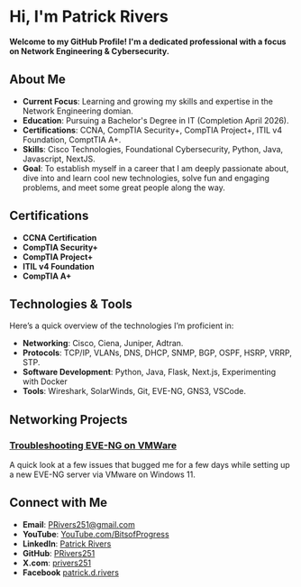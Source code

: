 # Hi, I'm Patrick Rivers

**Welcome to my GitHub Profile! I'm a dedicated professional with a focus on Network Engineering & Cybersecurity.**

## About Me

- **Current Focus**: Learning and growing my skills and expertise in the Network Engineering domian.
- **Education**: Pursuing a Bachelor's Degree in IT (Completion April 2026).
- **Certifications**: CCNA, CompTIA Security+, CompTIA Project+, ITIL v4 Foundation, ComptTIA A+.
- **Skills**: Cisco Technologies, Foundational Cybersecurity, Python, Java, Javascript, NextJS.
- **Goal**: To establish myself in a career that I am deeply passionate about, dive into and learn cool new technologies, solve fun and engaging problems, and meet some great people along the way.

## Certifications

- **CCNA Certification**
- **CompTIA Security+**
- **CompTIA Project+**
- **ITIL v4 Foundation**
- **CompTIA A+**

## Technologies & Tools

Here’s a quick overview of the technologies I’m proficient in:

- **Networking**: Cisco, Ciena, Juniper, Adtran.
- **Protocols**: TCP/IP, VLANs, DNS, DHCP, SNMP, BGP, OSPF, HSRP, VRRP, STP.
- **Software Development**: Python, Java, Flask, Next.js, Experimenting with Docker
- **Tools**: Wireshark, SolarWinds, Git, EVE-NG, GNS3, VSCode.

## Networking Projects

### [Troubleshooting EVE-NG on VMWare](https://github.com/PRivers251/Report-Troubleshooting-EVE-NG-VMware)
A quick look at a few issues that bugged me for a few days while setting up a new EVE-NG server via VMware on Windows 11.

## Connect with Me

- **Email**: [PRivers251@gmail.com](mailto:PRivers251@gmail.com)
- **YouTube**: [YouTube.com/BitsofProgress](https://www.youtube.com/@bitsofprogress)
- **LinkedIn**: [Patrick Rivers](https://www.linkedin.com/in/patrickrivers251)
- **GitHub**: [PRivers251](https://github.com/PRivers251)
- **X.com**: [privers251](https://x.com/privers251)
- **Facebook** [patrick.d.rivers](https://www.facebook.com/patrick.d.rivers)


<!--
**PRivers251/PRivers251** is a ✨ _special_ ✨ repository because its `README.md` (this file) appears on your GitHub profile.

Here are some ideas to get you started:

- 🔭 I’m currently working on ...
- 🌱 I’m currently learning ...
- 👯 I’m looking to collaborate on ...
- 🤔 I’m looking for help with ...
- 💬 Ask me about ...
- 📫 How to reach me: ...
- 😄 Pronouns: ...
- ⚡ Fun fact: ...
-->

